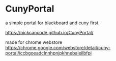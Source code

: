 # CunyPortal
a simple portal for blackboard and cuny first.

https://nickcancode.github.io/CunyPortal/

made for chrome webstore https://chrome.google.com/webstore/detail/cuny-portal/iccbgoeadclnnhpnjpkhnebaleilbfpi
